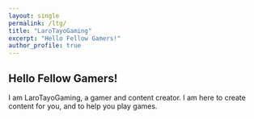 ```yaml
---
layout: single
permalink: /ltg/
title: "LaroTayoGaming"
excerpt: "Hello Fellow Gamers!"
author_profile: true
---
```


## Hello Fellow Gamers!

I am LaroTayoGaming, a gamer and content creator. I am here to create content for you, and to help you play games.
